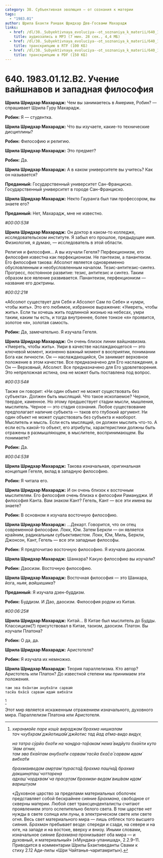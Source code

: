 ```yaml
---
category: 38. Субъективная эволюция — от сознания к материи
tags:
  - "1983.01"
author: Шрила Бхакти Ракшак Шридхар Дев-Госвами Махарадж
links:
  - href: /dl/38._Subyektivnaya_evoluciya--ot_soznaniya_k_materii/640_1983.01.12.B2_SridharMj_Uchenie_vaishnavov_i_zapadnaya_filosofiya.mp3
    title: аудиозапись в MP3 (7 мин. 28 сек., 4,4 МБ)
  - href: /dl/38._Subyektivnaya_evoluciya--ot_soznaniya_k_materii/640_1983.01.12.B2_SridharMj_Uchenie_vaishnavov_i_zapadnaya_filosofiya.rtf
    title: транскрипцию в RTF (100 КБ)
  - href: /dl/38._Subyektivnaya_evoluciya--ot_soznaniya_k_materii/640_1983.01.12.B2_SridharMj_Uchenie_vaishnavov_i_zapadnaya_filosofiya.pdf
    title: транскрипцию в PDF (150 КБ)
---
```


# 640. 1983.01.12.B2. Учение вайшнавов и западная философия

**Шрила Шридхар Махарадж:** Чем вы занимаетесь в Америке, Робин? — спрашивает Шрила Гуру Махарадж.

**Робин:** Я — студентка.

**Шрила Шридхар Махарадж:** Что вы изучаете, какие-то технические дисциплины?

**Робин:** Философию и религию.

**Шрила Шридхар Махарадж:** Это предмет?

**Робин:** Да.

**Шрила Шридхар Махарадж:** А в каком университете вы учитесь? Как он называется?

**Преданный:** Государственный университет Сан-Франциско. Государственный университет в городе Сан-Франциско.

**Шрила Шридхар Махарадж:** Некто Гауранга был там профессором, вы знаете его?

**Преданный:** Нет, Махарадж, мне не известно.

*#00:00:53#*

**Шрила Шридхар Махарадж:** Он доктор в каком-то колледже, исследовательском институте. Я забыл его прошлое, предыдущее имя. Физиология, я думаю, — исследователь в этой области.

Религия и философия… А вы изучали Гегеля? Перфекционизм, его философия известна как перфекционизм. Не пантеизм, а панантеизм. Его философия такова: Абсолют является одновременно обусловленным и необусловленным началом. Тезис-антитезис-синтез. Прогресс, постоянное развитие: тезис, антитезис и синтез. Таким образом все явление развивается. Панантеизм, перфекционизм — название его доктрины.

*#00:02:21#*

«Абсолют существует для Себя и Абсолют Сам по Себе» и «умри, чтобы жить». Это его любимое, избранное выражение: «Умереть, чтобы жить». Если ты хочешь жить подлинной жизнью на небесах, умри таким, каким ты есть, и тогда внутреннее, более тонкое «я» проявится, золотое «я», золотая самость.

**Робин:** Да, замечательно. Я изучала Гегеля.

**Шрила Шридхар Махарадж:** Он очень близок линии вайшнавизма. «Умереть, чтобы жить». Умри в качестве наслаждающегося — это ключевой момент, жизненно важный момент в восприятии, понимании Бога как личности. Он — наслаждающийся, Он занимает верховное положение в этом качестве. Все предназначено для Его наслаждения, а Он — Верховный, Абсолют. Все предназначено для Его удовлетворения. Это непреложная истина, она не может быть поставлена под вопрос.

*#00:03:54#*

Также он говорит: «Ни один объект не может существовать без субъекта». Должен быть мыслящий. Что такое ископаемое? Черное, твердое, каменное. Но этому предшествует стадии мысли, мышления, мыслитель. Черное — это стадия сознания. Любое существование предполагает наличие субъекта — таков его глубокий аргумент. Ни один объект не может существовать без субъекта и наоборот. Мыслитель и мысль. Если есть мыслящий, он должен мыслить что-то. А если есть какой-то объект, его атрибуты, характеристики должны быть отражены в размышляющем, в мыслителе, воспринимающем. Вы понимаете?

**Робин:** Да.

*#00:04:53#*

**Шрила Шридхар Махарадж:** Такова изначальная, оригинальная концепция Гегеля, вклад в западную философию.

**Робин:** Я читала его.

**Шрила Шридхар Махарадж:** И он очень близок к восточным мыслителям. Его философия очень близка к философии Рамануджи. И философия Канта. Вам знаком Кант? Гегель, Кант — все эти имена вы знаете?

**Робин:** В основном я изучала восточную философию.

**Шрила Шридхар Махарадж:** …Декарт. Говорится, что он отец современной философии. Локк, Юм. Затем Беркли — он является крайним, радикальным субъективистом. Локк, Юм, Миль, Беркли, Джонсон, Кант, Гегель — все эти западные философы.

**Робин:** Я предпочитаю восточную философию. Я изучала даосизм.

**Шрила Шридхар Махарадж:** Шанкара? Какую философию вы изучали?

**Робин:** Даосизм. Восточную философию.

**Шрила Шридхар Махарадж:** Восточная философия — это Шанкара, йога, *ньяя*, *вайшешика*?

**Преданный:** Я изучала дзен-буддизм.

**Робин:** Буддизм. И Дао, даосизм. Философия родом из Китая.

*#00:06:25#*

**Шрила Шридхар Махарадж:** Китай… В Китае был мыслитель до Будды. Классицизм(?) присутствовал в Китае, таоизм, даосизм. Платон. Вы изучали Платона?

**Робин:** О да, да.

**Шрила Шридхар Махарадж:** Аристотеля?

**Робин:** Я изучала их немножко.

**Шрила Шридхар Махарадж:** Теория параллелизма. Кто автор? Аристотель или Платон? До известной степени мы принимаем эти положения.

    там эва бха̄нтам анубха̄ти сарвам̇
    тасйа бха̄са̄ сарвам идам̇ вибха̄ти
[^_ftn1]

Этот мир является искаженным отражением изначального, духовного мира. Параллелизм Платона или Аристотеля.



[^_ftn1]: *хиран̣майе паре кош́е вираджам̇ брахма нишкалам*\
    *тач чхубхрам̇ джйотиша̄м̇ джйотис тад йад а̄тма-видо видух̣*

    *на татра сӯрйо бха̄ти на чандра-та̄ракам̇ нема̄ видйуто бха̄нти куто ’йам агних̣*\
    *там эва бха̄нтам анубха̄ти сарвам̇ тасйа бха̄са̄ сарвам идам̇ вибха̄ти*

    *брахмаиведам амр̣там̇ пураста̄д брахма паш́ча̄д брахма дакшин̣аташ́ чоттарен̣а*\
    *адхаш́ чордхвам̇ ча праср̣там̇ брахмаи-ведам̇ виш́вам идам̇ варишт̣хам*

    «Духовное царство за пределами материальных оболочек представляет собой бескрайнее сияние *Брахмана*, свободное от скверны материи. Любой свет трансценденталисты считают проявлением этого ослепительно белого света. В том царстве нет нужды в свете солнца или луны, в электрическом свете или свете огня. Весь свет материального мира — лишь отблеск того высшего сияния. *Брахман* пребывает везде: спереди и сзади, на севере и на юге, на западе и на востоке, вверху и внизу. Иными словами, изначальное сияние *Брахмана* пронизывает оба мира — и духовный, и материальный» («Мундака-упанишад», 2.2.9–11. Приводится в комментарии Шрилы Бхактиведанты Свами к стиху 2.12 Ади-лилы «Шри Чайтанья-чаритамриты»).

